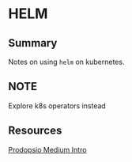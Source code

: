 # HELM

## Summary

Notes on using `helm` on kubernetes.

## NOTE

Explore k8s operators instead

## Resources

[Prodopsio Medium Intro](https://medium.com/prodopsio/a-6-minute-introduction-to-helm-ab5949bf425)
